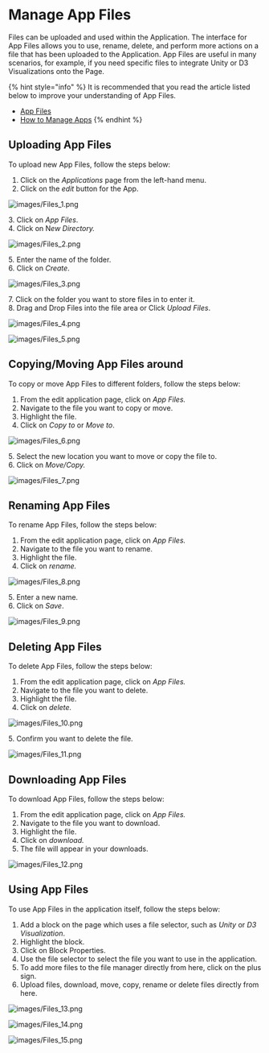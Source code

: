 # Manage App Files

Files can be uploaded and used within the Application. The interface for App Files allows you to use, rename, delete, and perform more actions on a file that has been uploaded to the Application. App Files are useful in many scenarios, for example, if you need specific files to integrate Unity or D3 Visualizations onto the Page.

{% hint style="info" %}
It is recommended that you read the article listed below to improve your understanding of App Files.

* [App Files](../../concepts/application/app-files.md)
* [How to Manage Apps](manage-apps.md)
{% endhint %}

## Uploading App Files

To upload new App Files, follow the steps below:

1. Click on the _Applications_ page from the left-hand menu.
2. Click on the _edit_ button for the App.

![images/Files_1.png](/docs/images/Files_1.png)

&#x20;   3\. Click on _App Files_.\
&#x20;   4\. Click on &#x4E;_&#x65;w Directory._

![images/Files_2.png](/docs/images/Files_2.png)

&#x20;   &#x35;_._ Enter the name of the folder.\
&#x20;   6\. Click on _Create_.

![images/Files_3.png](/docs/images/Files_3.png)

&#x20;   7\. Click on the folder you want to store files in to enter it.\
&#x20;   8\. Drag and Drop Files into the file area or Click _Upload Files_.

![images/Files_4.png](/docs/images/Files_4.png)

![images/Files_5.png](/docs/images/Files_5.png)

## Copying/Moving App Files around

To copy or move App Files to different folders, follow the steps below:

1. From the edit application page, click on _App Files._
2. Navigate to the file you want to copy or move.
3. Highlight the file.
4. Click on _Copy to_ or _Move to_.

![images/Files_6.png](/docs/images/Files_6.png)

&#x20;   5\. Select the new location you want to move or copy the file to.\
&#x20;   6\. Click on _Move/Copy._

![images/Files_7.png](/docs/images/Files_7.png)

## Renaming App Files

To rename App Files, follow the steps below:

1. From the edit application page, click on _App Files._
2. Navigate to the file you want to rename.
3. Highlight the file.
4. Click on _rename._

![images/Files_8.png](/docs/images/Files_8.png)

&#x20;   5\. Enter a new name.\
&#x20;   6\. Click on _Save_.

![images/Files_9.png](/docs/images/Files_9.png)

## Deleting App Files

To delete App Files, follow the steps below:

1. From the edit application page, click on _App Files._
2. Navigate to the file you want to delete.
3. Highlight the file.
4. Click on _delete._

![images/Files_10.png](/docs/images/Files_10.png)

&#x20;   5\. Confirm you want to delete the file.

![images/Files_11.png](/docs/images/Files_11.png)

## Downloading App Files

To download App Files, follow the steps below:

1. From the edit application page, click on _App Files._
2. Navigate to the file you want to download.
3. Highlight the file.
4. Click on _download._
5. The file will appear in your downloads.

![images/Files_12.png](/docs/images/Files_12.png)

## Using App Files

To use App Files in the application itself, follow the steps below:

1. Add a block on the page which uses a file selector, such as _Unity_ or _D3 Visualization_.
2. Highlight the block.
3. Click on Block Properties.
4. Use the file selector to select the file you want to use in the application.
5. To add more files to the file manager directly from here, click on the plus sign.
6. Upload files, download, move, copy, rename or delete files directly from here.

![images/Files_13.png](/docs/images/Files_13.png)

![images/Files_14.png](/docs/images/Files_14.png)

![images/Files_15.png](/docs/images/Files_15.png)




